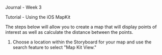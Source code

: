Journal - Week 3

Tutorial - Using the iOS MapKit

The steps below will allow you to create a map that will display points of interest as well as calculate the distance between the points.

1.  Choose a location within the Storyboard for your map and use the search feature to select "Map Kit View."
